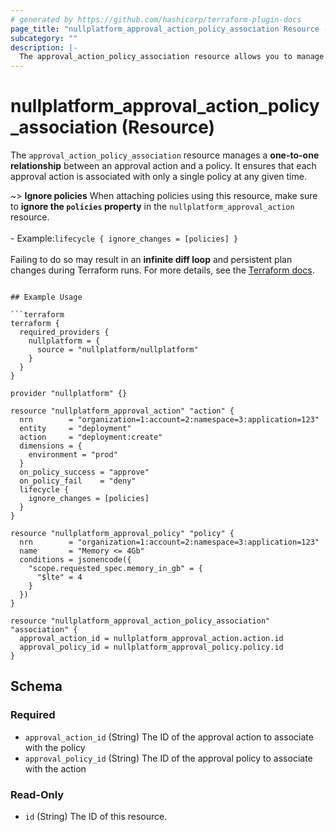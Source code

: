 ```yaml
---
# generated by https://github.com/hashicorp/terraform-plugin-docs
page_title: "nullplatform_approval_action_policy_association Resource - nullplatform"
subcategory: ""
description: |-
  The approval_action_policy_association resource allows you to manage a 1:1 association between an approval action and a policy
---
```


# nullplatform_approval_action_policy_association (Resource)

The `approval_action_policy_association` resource manages a **one-to-one relationship** between an approval action and a policy. It ensures that each approval action is associated with only a single policy at any given time.

~> **Ignore policies** When attaching policies using this resource, make sure to **ignore the `policies` property** in the `nullplatform_approval_action` resource. <br /><br />- Example:`lifecycle { ignore_changes = [policies] }`<br /><br />Failing to do so may result in an **infinite diff loop** and persistent plan changes during Terraform runs. For more details, see the [Terraform docs](https://developer.hashicorp.com/terraform/tutorials/state/resource-lifecycle#ignore-changes).
```

## Example Usage

```terraform
terraform {
  required_providers {
    nullplatform = {
      source = "nullplatform/nullplatform"
    }
  }
}

provider "nullplatform" {}

resource "nullplatform_approval_action" "action" {
  nrn        = "organization=1:account=2:namespace=3:application=123"
  entity     = "deployment"
  action     = "deployment:create"
  dimensions = {
    environment = "prod"
  }
  on_policy_success = "approve"
  on_policy_fail    = "deny"
  lifecycle {
    ignore_changes = [policies]
  }
}

resource "nullplatform_approval_policy" "policy" {
  nrn        = "organization=1:account=2:namespace=3:application=123"
  name       = "Memory <= 4Gb"
  conditions = jsonencode({
    "scope.requested_spec.memory_in_gb" = {
      "$lte" = 4
    }
  })
}

resource "nullplatform_approval_action_policy_association" "association" {
  approval_action_id = nullplatform_approval_action.action.id
  approval_policy_id = nullplatform_approval_policy.policy.id
}
```

<!-- schema generated by tfplugindocs -->
## Schema

### Required

- `approval_action_id` (String) The ID of the approval action to associate with the policy
- `approval_policy_id` (String) The ID of the approval policy to associate with the action

### Read-Only

- `id` (String) The ID of this resource.
